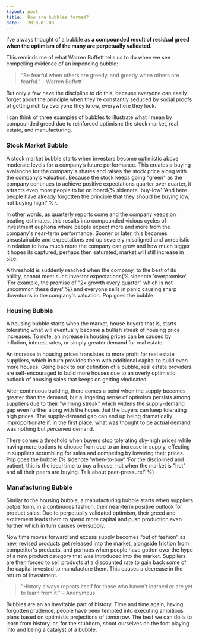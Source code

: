 ```yaml
---
layout: post
title:  How are bubbles formed?
date:   2018-01-08
---
```


I’ve always thought of a bubble as **a compounded result of residual greed when the optimism of the many are perpetually validated**.

This reminds me of what Warren Buffett tells us to do when we see compelling evidence of an impending bubble:

> “Be fearful when others are greedy, and greedy when others are fearful.” – Warren Buffett

But only a few have the discipline to do this, because  everyone can easily forget about the principle when they're constantly seduced by social proofs of getting rich by everyone they know, everywhere they look. 

I can think of three examples of bubbles to illustrate what I mean by compounded greed due to reinforced optimism: the stock market, real estate, and manufacturing.

### Stock Market Bubble

A stock market bubble starts when investors become optimistic above moderate levels for a company’s future performance. This creates a buying avalanche for the company's shares and raises the stock price along with the company’s valuation. Because the stock keeps going "green" as the company continues to achieve positive expectations quarter over quarter, it attracts even more people to be on board{% sidenote 'buy-low' 'And here people have already forgotten the principle that they should be buying low, not buying high!' %}.

In other words, as quarterly reports come and the company keeps on beating estimates, this results into compounded vicious cycles of investment euphoria where people expect more and more from the company's near-term performance. Sooner or later, this becomes unsustainable and expectations end up severely misaligned and unrealistic in relation to how much more the company can grow and how much bigger it hopes its captured, perhaps then saturated, market will still increase in size. 

A threshold is suddenly reached when the company, to the best of its ability, cannot meet such investor expectations{% sidenote 'overpromise' 'For example, the promise of "2x growth every quarter" which is not uncommon these days' %} and everyone sells in panic causing sharp downturns in the company's valuation. Pop goes the bubble.

### Housing Bubble

A housing bubble starts when the market, house buyers that is, starts tolerating what will eventually become a bullish streak of housing price increases. To note, an increase in housing prices can be caused by inflation, interest rates, or simply greater demand for real estate. 

An increase in housing prices translates to more profit for real estate suppliers, which in turn provides them with additional capital to build even more houses. Going back to our definition of a bubble, real estate providers are self-encouraged to build more houses due to an overly optimistic outlook of housing sales that keeps on getting vindicated. 

After continuous building, there comes a point when the supply becomes greater than the demand, but a lingering sense of optimism persists among suppliers  due to their "winning streak" which widens the supply-demand gap even further along with the hopes that the buyers can keep tolerating high prices. The supply-demand gap can end up being dramatically improportionate if, in the first place, what was thought to be actual demand was nothing but *perceived* demand. 

There comes a threshold when buyers stop tolerating sky-high prices while having more options to choose from due to an increase in supply, effecting in suppliers scrambling for sales and competing by lowering their prices. Pop goes the bubble.{% sidenote 'when-to-buy' 'For the disciplined and patient, this is the ideal time to buy a house, not when the market is "hot" and all their peers are buying. Talk about peer-pressure!' %}

### Manufacturing Bubble

Similar to the housing bubble, a manufacturing bubble starts when suppliers outperform, in a continuous fashion, their near-term positive outlook for product sales. Due to perpetually validated optimism, their greed and excitement leads them to spend more capital and push production even further which in turn causes oversupply.

Now time moves forward and excess supply becomes “out of fashion” as new, revised products get released into the market, alongside friction from competitor's products, and perhaps when people have gotten over the hype of a new product category that was introduced into the market. Suppliers are then forced to sell products at a discounted rate to gain back some of the capital invested to manufacture them. This causes a decrease in the return of investment.

> "History always repeats itself for those who haven't learned or are yet to learn from it." – Anonymous

Bubbles are an an inevitable part of history. Time and time again, having forgotten prudence, people have been tempted into executing ambitious plans based on optimistic projections of tomorrow. The best we can do is to learn from history, or, for the stubborn, shoot ourselves on the foot playing into and being a catalyst of a bubble.
